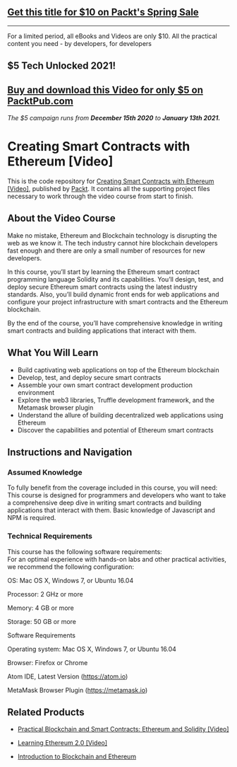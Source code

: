 ## [Get this title for $10 on Packt's Spring Sale](https://www.packt.com/V10263?utm_source=github&utm_medium=packt-github-repo&utm_campaign=spring_10_dollar_2022)
-----
For a limited period, all eBooks and Videos are only $10. All the practical content you need \- by developers, for developers

## $5 Tech Unlocked 2021!
[Buy and download this Video for only $5 on PacktPub.com](https://www.packtpub.com/product/creating-smart-contracts-with-ethereum-video/9781788991391)
-----
*The $5 campaign         runs from __December 15th 2020__ to __January 13th 2021.__*

# Creating Smart Contracts with Ethereum [Video]
This is the code repository for [Creating Smart Contracts with Ethereum [Video]](https://www.packtpub.com/application-development/creating-smart-contracts-ethereum-video?utm_source=github&utm_medium=repository&utm_campaign=9781788991391), published by [Packt](https://www.packtpub.com/?utm_source=github). It contains all the supporting project files necessary to work through the video course from start to finish.
## About the Video Course
Make no mistake, Ethereum and Blockchain technology is disrupting the web as we know it. The tech industry cannot hire blockchain developers fast enough and there are only a small number of resources for new developers.

In this course, you’ll start by learning the Ethereum smart contract programming language Solidity and its capabilities. You’ll design, test, and deploy secure Ethereum smart contracts using the latest industry standards. Also, you’ll build dynamic front ends for web applications and configure your project infrastructure with smart contracts and the Ethereum blockchain.

By the end of the course, you’ll have comprehensive knowledge in writing smart contracts and building applications that interact with them.

<H2>What You Will Learn</H2>
<DIV class=book-info-will-learn-text>
<UL>
<LI>Build captivating web applications on top of the Ethereum blockchain 
<LI>Develop, test, and deploy secure smart contracts 
<LI>Assemble your own smart contract development production environment 
<LI>Explore the web3 libraries, Truffle development framework, and the Metamask browser plugin 
<LI>Understand the allure of building decentralized web applications using Ethereum 
<LI>Discover the capabilities and potential of Ethereum smart contracts </LI></UL></DIV>

## Instructions and Navigation
### Assumed Knowledge
To fully benefit from the coverage included in this course, you will need:<br/>
This course is designed for programmers and developers who want to take a comprehensive deep dive in writing smart contracts and building applications that interact with them. Basic knowledge of Javascript and NPM is required.
### Technical Requirements
This course has the following software requirements:<br/>
For an optimal experience with hands-on labs and other practical activities, we recommend the following configuration:


OS: Mac OS X, Windows 7, or Ubuntu 16.04



Processor: 2 GHz or more



Memory: 4 GB or more



Storage: 50 GB or more


Software Requirements

Operating system: Mac OS X, Windows 7, or Ubuntu 16.04



Browser: Firefox or Chrome



Atom IDE, Latest Version (https://atom.io)



MetaMask Browser Plugin (https://metamask.io)

## Related Products
* [Practical Blockchain and Smart Contracts: Ethereum and Solidity [Video]](https://www.packtpub.com/application-development/practical-blockchain-smart-contracts-ethereum-solidity-video?utm_source=github&utm_medium=repository&utm_campaign=9781838826000)

* [Learning Ethereum 2.0 [Video]](https://www.packtpub.com/application-development/learning-ethereum-20-video?utm_source=github&utm_medium=repository&utm_campaign=9781838558147)

* [Introduction to Blockchain and Ethereum](https://www.packtpub.com/application-development/introduction-blockchain-and-ethereum-0?utm_source=github&utm_medium=repository&utm_campaign=9781788835251)

